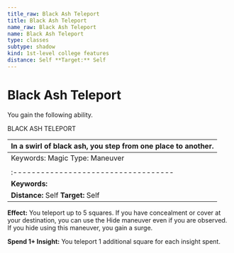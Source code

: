 ```yaml
---
title_raw: Black Ash Teleport
title: Black Ash Teleport
name_raw: Black Ash Teleport
name: Black Ash Teleport
type: classes
subtype: shadow
kind: 1st-level college features
distance: Self **Target:** Self
---
```


# Black Ash Teleport

You gain the following ability.

BLACK ASH TELEPORT

| In a swirl of black ash, you step from one place to another. |
| ------------------------------------------------------------ |
| Keywords: Magic Type: Maneuver                               |
|                                                              |
| :-----------------------------------                         |
| **Keywords:**                                                |
| **Distance:** Self **Target:** Self                          |

**Effect:** You teleport up to 5 squares. If you have concealment or cover at your destination, you can use the Hide maneuver even if you are observed. If you hide using this maneuver, you gain a surge.

**Spend 1+ Insight:** You teleport 1 additional square for each insight spent.
